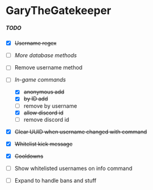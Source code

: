 # GaryTheGatekeeper

##### TODO
- [X] ~~Username regex~~
- [ ] *More database methods*
- [ ] Remove username method
- [ ] *In-game commands*
  - [X] ~~anonymous add~~
  - [X] ~~by ID add~~
  - [ ] remove by username
  - [X] ~~allow discord id~~
  - [ ] remove discord id
- [X] ~~Clear UUID when username changed with command~~
- [X] ~~Whitelist kick message~~
- [X] ~~Cooldowns~~
- [ ] Show whitelisted usernames on info command

- [ ] Expand to handle bans and stuff